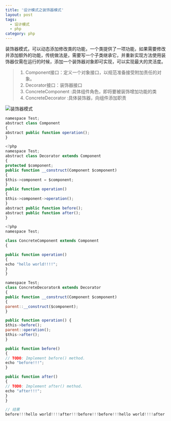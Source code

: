 ```yaml
---
title: '设计模式之装饰器模式'
layout: post
tags:
  - 设计模式
  - php
category: php
---
```


装饰器模式，可以动态添加修改类的功能，一个类提供了一项功能，如果需要修改并添加额外的功能，传统做法是，需要写一个子类继承它，并重新实现方法使用装饰器仅需在运行的时候，添加一个装饰器对象即可实现，可以实现最大的灵活度。

>1. Component接口：定义一个对象接口，以规范准备接受附加责任的对象。
>2. Decorator接口：装饰器接口
>3. ConcreteComponent :具体组件角色，即将要被装饰增加功能的类
>4. ConcreteDecorator :具体装饰器，向组件添加职责


![装饰器模式](http://www.stelin.me/assets/img/php/dm/133653_dY0t_2440672.png)
<!--more-->

```javascript
namespace Test;
abstract class Component
{
abstract public function operation();
}

<?php
namespace Test;
abstract class Decorator extends Component
{
protected $component;
public function __construct(Component $component)
{
$this->component = $component;
}
public function operation()
{
$this->component->operation();
}
abstract public function before();
abstract public function after();
}

<?php
namespace Test;

class ConcreteComponent extends Component
{

public function operation()
{
echo "hello world!!!!";
}
}

namespace Test;
class ConcreteDecoratorA extends Decorator
{
public function __construct(Component $component)
{
parent::__construct($component);
}

public function operation() {
$this->before();
parent::operation();
$this->after();
}

public function before()
{
// TODO: Implement before() method.
echo "before!!!";
}

public function after()
{
// TODO: Implement after() method.
echo "after!!!";
}
}

// 结果
before!!!hello world!!!!after!!!before!!!before!!!hello world!!!!after!!!after!!!
```



